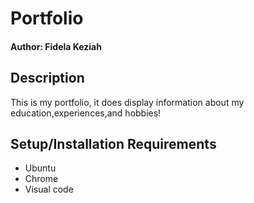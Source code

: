# Portfolio
#### Author: Fidela Keziah
## Description
 This is my portfolio, it does display information about my education,experiences,and hobbies!
 ## Setup/Installation Requirements
*  Ubuntu
* Chrome
* Visual code
